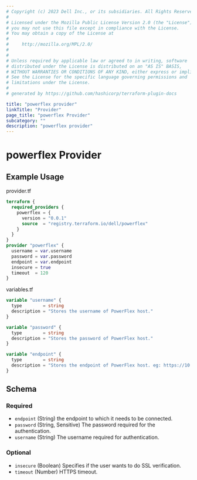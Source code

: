 ```yaml
---
# Copyright (c) 2023 Dell Inc., or its subsidiaries. All Rights Reserved.
# 
# Licensed under the Mozilla Public License Version 2.0 (the "License");
# you may not use this file except in compliance with the License.
# You may obtain a copy of the License at
# 
#     http://mozilla.org/MPL/2.0/
# 
# 
# Unless required by applicable law or agreed to in writing, software
# distributed under the License is distributed on an "AS IS" BASIS,
# WITHOUT WARRANTIES OR CONDITIONS OF ANY KIND, either express or implied.
# See the License for the specific language governing permissions and
# limitations under the License.
# 
# generated by https://github.com/hashicorp/terraform-plugin-docs

title: "powerflex provider"
linkTitle: "Provider"
page_title: "powerflex Provider"
subcategory: ""
description: "powerflex provider"
---
```


# powerflex Provider



## Example Usage

provider.tf
```terraform
terraform {
  required_providers {
    powerflex = {
      version = "0.0.1"
      source  = "registry.terraform.io/dell/powerflex"
    }
  }
}
provider "powerflex" {
  username = var.username
  password = var.password
  endpoint = var.endpoint
  insecure = true
  timeout  = 120
}
```

variables.tf
```terraform
variable "username" {
  type        = string
  description = "Stores the username of PowerFlex host."
}

variable "password" {
  type        = string
  description = "Stores the password of PowerFlex host."
}

variable "endpoint" {
  type        = string
  description = "Stores the endpoint of PowerFlex host. eg: https://10.1.1.1:443, here 443 is port where API requests are getting accepted"
}
```

<!-- schema generated by tfplugindocs -->
## Schema

### Required

- `endpoint` (String) the endpoint to which it needs to be connected.
- `password` (String, Sensitive) The password required for the authentication.
- `username` (String) The username required for authentication.

### Optional

- `insecure` (Boolean) Specifies if the user wants to do SSL verification.
- `timeout` (Number) HTTPS timeout.
